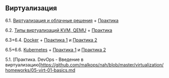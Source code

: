 ## Виртуализация

6.1. [Виртуализация и облачные решения](https://github.com/guillotine666/nah/blob/master/virtualization/notes/6-01.md) + [Практика](https://github.com/guillotine666/nah/blob/master/virtualization/homeworks/6-01.md)

6.2. [Типы виртуализаций KVM, QEMU](https://github.com/guillotine666/nah/blob/master/virtualization/notes/6-02.md) + [Практика](https://github.com/guillotine666/nah/blob/master/virtualization/homeworks/6-02.md)

6.3+6.4. [Docker](https://github.com/guillotine666/nah/blob/master/virtualization/notes/6-03.md) + [Практика 1](https://github.com/guillotine666/nah/blob/master/virtualization/homeworks/6-03.md) и [Практика 2](https://github.com/guillotine666/nah/blob/master/virtualization/homeworks/6-04.md)

6.5+6.6. [Kubernetes](https://github.com/guillotine666/nah/blob/master/virtualization/notes/6-05.md) + [Практика 1](https://github.com/guillotine666/nah/blob/master/virtualization/homeworks/6-05.md) и [Практика 2](https://github.com/guillotine666/nah/blob/master/virtualization/homeworks/6-06.md)

5.1. [Практика. DevOps - Введение в виртуализацию]https://github.com/malkops/nah/blob/master/virtualization/homeworks/05-virt-01-basics.md
